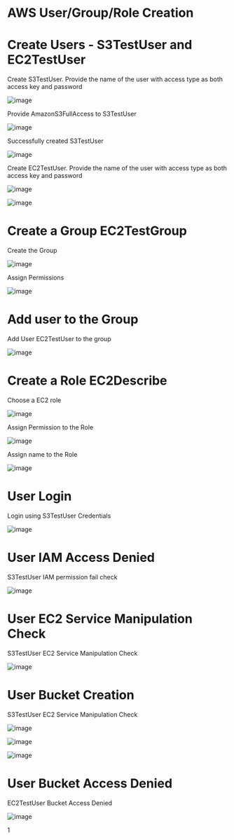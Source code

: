 
# AWS User/Group/Role Creation

# Create Users - S3TestUser and EC2TestUser

Create S3TestUser. Provide the name of the user with access type as both access key and password


![image](https://user-images.githubusercontent.com/32446623/33644905-e5612eb6-da15-11e7-9eb9-2a48082cccaf.png)


Provide AmazonS3FullAccess to S3TestUser


![image](https://user-images.githubusercontent.com/32446623/33644923-045c6204-da16-11e7-9197-281583a4406b.png)


Successfully created S3TestUser


![image](https://user-images.githubusercontent.com/32446623/33644928-09feb6f8-da16-11e7-9f87-c5a15aa48d56.png)


Create EC2TestUser. Provide the name of the user with access type as both access key and password


![image](https://user-images.githubusercontent.com/32446623/33644930-0f667a4a-da16-11e7-8977-2a83e52d8dcc.png)


![image](https://user-images.githubusercontent.com/32446623/33644933-152a4b28-da16-11e7-843f-91f56e5d0d28.png)

# Create a Group EC2TestGroup

Create the Group

![image](https://user-images.githubusercontent.com/32446623/33644959-3b04a17c-da16-11e7-8a40-279a333d2ca8.png)

Assign Permissions

![image](https://user-images.githubusercontent.com/32446623/33644964-3f97494c-da16-11e7-9150-acfd7fe2ef9a.png)


# Add user to the Group

Add User EC2TestUser to the group

![image](https://user-images.githubusercontent.com/32446623/33644967-43f8f972-da16-11e7-99b4-249bbc0e1064.png)


# Create a Role EC2Describe

Choose a EC2 role

![image](https://user-images.githubusercontent.com/32446623/33645115-2fde470c-da17-11e7-9022-115d5d9c6498.png)

Assign Permission to the Role

![image](https://user-images.githubusercontent.com/32446623/33645126-402f132a-da17-11e7-867f-1607c7b603fd.png)

Assign name to the Role

![image](https://user-images.githubusercontent.com/32446623/33645138-46d2918e-da17-11e7-9ef1-9bec9b92afda.png)


# User Login

Login using S3TestUser Credentials

![image](https://user-images.githubusercontent.com/32446623/33645146-4deb367e-da17-11e7-845c-105ce630ebe3.png)

# User IAM Access Denied

S3TestUser IAM permission fail check

![image](https://user-images.githubusercontent.com/32446623/33645153-51cf0144-da17-11e7-9fe5-a4dfa09f7cf4.png)

# User EC2 Service Manipulation Check

S3TestUser EC2 Service Manipulation Check

![image](https://user-images.githubusercontent.com/32446623/33645155-57043814-da17-11e7-9c37-e840496633c5.png)

# User Bucket Creation

S3TestUser EC2 Service Manipulation Check

![image](https://user-images.githubusercontent.com/32446623/33645161-5fb9f5c0-da17-11e7-91f4-cb2f406816e4.png)



![image](https://user-images.githubusercontent.com/32446623/33645166-657156a2-da17-11e7-9414-5d347294b7be.png)

![image](https://user-images.githubusercontent.com/32446623/33645172-6a1380ae-da17-11e7-90cd-c348b3dd9829.png)

# User Bucket Access Denied

EC2TestUser Bucket Access Denied


![image](https://user-images.githubusercontent.com/32446623/33645176-6f02d358-da17-11e7-8161-4f33dbdda30a.png)




1
